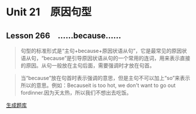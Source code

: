 ﻿ # Unit 21　原因句型
 ## Lesson 266　……because……
 
> 句型的标准形式是“主句+because+原因状语从句”，它是最常见的原因状语从句，“because”是引导原因状语从句的一个常用的连词，用来表示直接的原因。从句一般放在主句后面，需要强调时才放在句首。

> 当“because”放在句首时表示强调的意思，但是主句不可以加上“so”来表示所以的意思。例如：Becauseit is too hot, we don't want to go out fordinner.因为天太热，所以我们不想出去吃饭。


 [生成题库](./question/f266.json)
